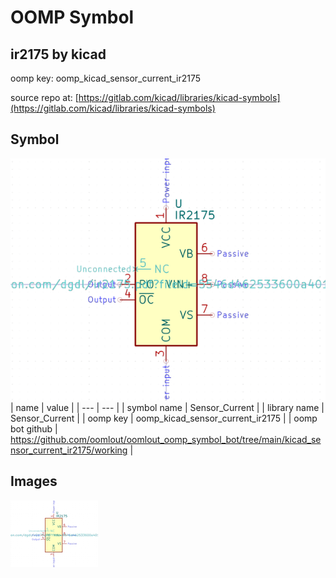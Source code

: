 # OOMP Symbol  
## ir2175  by kicad  
  
oomp key: oomp_kicad_sensor_current_ir2175  
  
source repo at: [https://gitlab.com/kicad/libraries/kicad-symbols](https://gitlab.com/kicad/libraries/kicad-symbols)  
## Symbol  
  
[![working.png](working_600.png)](working.png)  
| name | value | 
| --- | --- | 
| symbol name | Sensor_Current | 
| library name | Sensor_Current | 
| oomp key | oomp_kicad_sensor_current_ir2175 | 
| oomp bot github | https://github.com/oomlout/oomlout_oomp_symbol_bot/tree/main/kicad_sensor_current_ir2175/working | 
## Images  
  
[![working.png](working_140.png)](working.png)  
